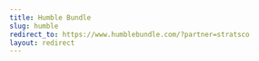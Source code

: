 ```yaml
---
title: Humble Bundle
slug: humble
redirect_to: https://www.humblebundle.com/?partner=stratsco
layout: redirect
---
```

